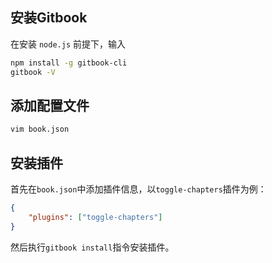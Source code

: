## 安装Gitbook

在安装 `node.js` 前提下，输入
``` bash
npm install -g gitbook-cli
gitbook -V
```

## 添加配置文件

``` bash
vim book.json
```

## 安装插件

首先在`book.json`中添加插件信息，以`toggle-chapters`插件为例：

``` json
{
    "plugins": ["toggle-chapters"]
}
```

然后执行`gitbook install`指令安装插件。

